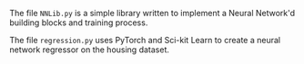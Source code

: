 The file `NNLib.py` is a simple library written to implement a Neural Network'd building blocks and training process.

The file `regression.py` uses PyTorch and Sci-kit Learn to create a neural network regressor on the housing dataset.
